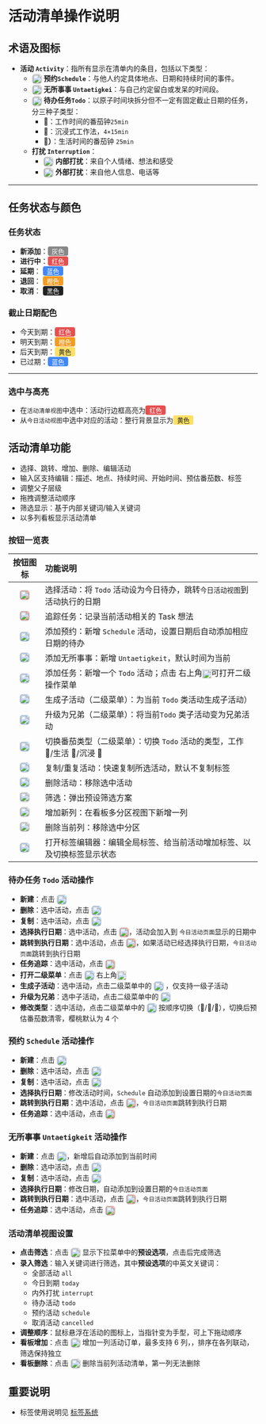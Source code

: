 # 活动清单操作说明

## 术语及图标

- **活动 `Activity`**：指所有显示在清单内的条目，包括以下类型：
  - <img src="/icons/CalendarCheckmark20Regular.svg" width="20" style="display:inline-block;vertical-align:middle;margin:0;background:rgb(224, 224, 224);border-radius: 6px;"> **预约`Schedule`**：与他人约定具体地点、日期和持续时间的事件。
  - <img src="/icons/Cloud24Regular.svg" width="20" style="display:inline-block;vertical-align:middle;margin:0;background:rgb(224, 224, 224);border-radius: 6px;"> **无所事事 `Untaetigkei`**：与自己约定留白或发呆的时间段。
  - <img src="/icons/ApprovalsApp24Regular.svg" width="20" style="display:inline-block;vertical-align:middle;margin:0;background:rgb(224, 224, 224);border-radius: 6px;"> **待办任务`Todo`**：以原子时间块拆分但不一定有固定截止日期的任务，分三种子类型：
    - **🍅**：工作时间的番茄钟`25min`
    - **🍒**：沉浸式工作法，`4×15min`
    - **🍇）**：生活时间的番茄钟 `25min`
  - **打扰 `Interruption`**：
    - <img src="/icons/Chat24Regular.svg" width="20" style="display:inline-block;vertical-align:middle;margin:0;background:rgb(224, 224, 224);border-radius: 6px;"> **内部打扰**：来自个人情绪、想法和感受
    - <img src="/icons/VideoPersonCall24Regular.svg" width="20" style="display:inline-block;vertical-align:middle;margin:0;background:rgb(224, 224, 224);border-radius: 6px;"> **外部打扰**：来自他人信息、电话等

---

## 任务状态与颜色

### 任务状态

- **新添加**：<span style="display:inline-block; background:#888; color:#fff; padding:0 8px; border-radius:4px; font-size:90%;">灰色</span>
- **进行中**：<span style="display:inline-block; background:#e55151; color:#fff; padding:0 8px; border-radius:4px; font-size:90%;">红色</span>
- **延期**： <span style="display:inline-block; background:#4287f5; color:#fff; padding:0 8px; border-radius:4px; font-size:90%;">蓝色</span>
- **退回**： <span style="display:inline-block; background:#f59b23; color:#fff; padding:0 8px; border-radius:4px; font-size:90%;">橙色</span>
- **取消**： <span style="display:inline-block; background:#222; color:#fff; padding:0 8px; border-radius:4px; font-size:90%;">黑色</span>

### 截止日期配色

- 今天到期：<span style="display:inline-block; background:#e55151; color:#fff; padding:0 8px; border-radius:4px; font-size:90%;">红色</span>
- 明天到期：<span style="display:inline-block; background:#f59b23; color:#fff; padding:0 8px; border-radius:4px; font-size:90%;">橙色</span>
- 后天到期：<span style="display:inline-block; background:#ffe066; color:#222; padding:0 8px; border-radius:4px; font-size:90%;">黄色</span>
- 已过期：<span style="display:inline-block; background:#4287f5; color:#fff; padding:0 8px; border-radius:4px; font-size:90%;">蓝色</span>

---

### 选中与高亮

- 在`活动清单视图`中选中：活动行边框高亮为<span style="display:inline-block; background:#e55151; color:#fff; padding:0 8px; border-radius:4px; font-size:90%;">红色</span>
- 从`今日活动视图`中选中对应的活动：整行背景显示为<span style="display:inline-block; background:#ffe066; color:#222; padding:0 8px; border-radius:4px; font-size:90%;">黄色</span>

## 活动清单功能

- 选择、跳转、增加、删除、编辑活动
- 输入区支持编辑：描述、地点、持续时间、开始时间、预估番茄数、标签
- 调整父子层级
- 拖拽调整活动顺序
- 筛选显示：基于内部关键词/输入关键词
- 以多列看板显示活动清单

### 按钮一览表

|                                                                                    按钮图标                                                                                    | 功能说明                                                                                                                                                            |
| :----------------------------------------------------------------------------------------------------------------------------------------------------------------------------: | :------------------------------------------------------------------------------------------------------------------------------------------------------------------ |
|   <img src="/icons/ChevronCircleLeft48Regular.svg" width="20" style="display:inline-block;vertical-align:middle;margin:0;background:rgb(248, 179, 167);border-radius: 6px;">   | 选择活动：将 `Todo` 活动设为今日待办，跳转`今日活动视图`到活动执行的日期                                                                                            |
|   <img src="/icons/ChevronCircleDown48Regular.svg" width="20" style="display:inline-block;vertical-align:middle;margin:0;background:rgb(248, 179, 167);border-radius: 6px;">   | 追踪任务：记录当前活动相关的 Task 想法                                                                                                                              |
|      <img src="/icons/CalendarAdd24Regular.svg" width="20" style="display:inline-block;vertical-align:middle;margin:0;background:rgb(193, 226, 255);border-radius: 6px;">      | 添加预约：新增 `Schedule` 活动，设置日期后自动添加相应日期的待办                                                                                                    |
|       <img src="/icons/CloudAdd20Regular.svg" width="20" style="display:inline-block;vertical-align:middle;margin:0;background:rgb(193, 226, 255);border-radius: 6px;">        | 添加无所事事：新增 `Untaetigkeit`，默认时间为当前                                                                                                                   |
|       <img src="/icons/AddCircle24Regular.svg" width="20" style="display:inline-block;vertical-align:middle;margin:0;background:rgb(193, 226, 255);border-radius: 6px;">       | 添加任务：新增一个 `Todo` 活动；点击 右上角<img src="/icons/DotMark.svg" width="18" style="display:inline-block;vertical-align:middle;margin:0;">可打开二级操作菜单 |
| <img src="/icons/TextGrammarArrowRight24Regular.svg" width="20" style="display:inline-block;vertical-align:middle;margin:0;background:rgb(193, 226, 255);border-radius: 6px;"> | 生成子活动（二级菜单）：为当前 `Todo` 类活动生成子活动）                                                                                                            |
| <img src="/icons/TextGrammarArrowLeft24Regular.svg" width="20" style="display:inline-block;vertical-align:middle;margin:0;background:rgb(193, 226, 255);border-radius: 6px;">  | 升级为兄弟（二级菜单）：将当前`Todo` 类子活动变为兄弟活动                                                                                                           |
|        <img src="/icons/LeafTwo24Regular.svg" width="20" style="display:inline-block;vertical-align:middle;margin:0;background:rgb(193, 226, 255);border-radius: 6px;">        | 切换番茄类型（二级菜单）：切换 `Todo` 活动的类型，工作 🍅/生活 🍇/沉浸 🍒                                                                                           |
|    <img src="/icons/ArrowRepeatAll24Regular.svg" width="20" style="display:inline-block;vertical-align:middle;margin:0;background:rgb(193, 226, 255);border-radius: 6px;">     | 复制/重复活动：快速复制所选活动，默认不复制标签                                                                                                                     |
|        <img src="/icons/Delete24Regular.svg" width="20" style="display:inline-block;vertical-align:middle;margin:0;background:rgb(193, 226, 255);border-radius: 6px;">         | 删除活动：移除选中活动                                                                                                                                              |
|  <img src="/icons/DocumentTableSearch24Regular.svg" width="20" style="display:inline-block;vertical-align:middle;margin:0;background:rgb(224, 224, 224);border-radius: 6px;">  | 筛选：弹出预设筛选方案                                                                                                                                              |
|          <img src="/icons/Add16Regular.svg" width="20" style="display:inline-block;vertical-align:middle;margin:0;background:rgb(224, 224, 224);border-radius: 6px;">          | 增加新列：在看板多分区视图下新增一列                                                                                                                                |
|       <img src="/icons/Subtract16Regular.svg" width="20" style="display:inline-block;vertical-align:middle;margin:0;background:rgb(224, 224, 224);border-radius: 6px;">        | 删除当前列：移除选中分区                                                                                                                                            |
|          <img src="/icons/Tag16Regular.svg" width="20" style="display:inline-block;vertical-align:middle;margin:0;background:rgb(193, 226, 255);border-radius: 6px;">          | 打开标签编辑器：编辑全局标签、给当前活动增加标签、以及切换标签显示状态                                                                                              |

### 待办任务 `Todo` 活动操作

- **新建**：点击 <img src="/icons/AddCircle24Regular.svg" width="20" style="display:inline-block;vertical-align:middle;margin:0; background:rgb(193, 226, 255);border-radius: 6px;">
- **删除**：选中活动，点击 <img src="/icons/Delete24Regular.svg" width="20" style="display:inline-block;vertical-align:middle;margin:0;background:rgb(193, 226, 255);border-radius: 6px;">
- **复制**：选中活动，点击 <img src="/icons/ArrowRepeatAll24Regular.svg" width="20" style="display:inline-block;vertical-align:middle;margin:0;background:rgb(193, 226, 255);border-radius: 6px;">
- **选择执行日期**：选中活动，点击 <img src="/icons/ChevronCircleLeft48Regular.svg" width="20" style="display:inline-block;vertical-align:middle;margin:0;background:rgb(248, 179, 167);border-radius: 6px;">，活动会加入到 `今日活动页面`显示的日期中
- **跳转到执行日期**：选中活动，点击 <img src="/icons/ChevronCircleLeft48Regular.svg" width="20" style="display:inline-block;vertical-align:middle;margin:0;background:rgb(248, 179, 167);border-radius: 6px;">，如果活动已经选择执行日期，`今日活动页面`跳转到执行日期
- **任务追踪**：选中活动，点击 <img src="/icons/ChevronCircleDown48Regular.svg" width="20" style="display:inline-block;vertical-align:middle;margin:0;background:rgb(248, 179, 167);border-radius: 6px;">
- **打开二级菜单**：点击 <img src="/icons/AddCircle24Regular.svg" width="20" style="display:inline-block;vertical-align:middle;margin:0; background:rgb(193, 226, 255);border-radius: 6px;"> 右上角<img src="/icons/DotMark.svg" width="18" style="display:inline-block;vertical-align:middle;margin:0;">
- **生成子活动**：选中活动，点击二级菜单中的 <img src="/icons/TextGrammarArrowRight24Regular.svg" width="20" style="display:inline-block;vertical-align:middle;margin:0;background:rgb(193, 226, 255);border-radius: 6px;"> ，仅支持一级子活动
- **升级为兄弟**：选中子活动，点击二级菜单中的 <img src="/icons/TextGrammarArrowLeft24Regular.svg" width="20" style="display:inline-block;vertical-align:middle;margin:0;background:rgb(193, 226, 255);border-radius: 6px;">
- **修改类型**：选中活动，点击二级菜单中的 <img src="/icons/LeafTwo24Regular.svg" width="20" style="display:inline-block;vertical-align:middle;margin:0;background:rgb(193, 226, 255);border-radius: 6px;"> 按顺序切换（🍅/🍒/🍇），切换后预估番茄数清零，樱桃默认为 4 个

### 预约 `Schedule` 活动操作

- **新建**：点击 <img src="/icons/CalendarAdd24Regular.svg" width="20" style="display:inline-block;vertical-align:middle;margin:0;background:rgb(193, 226, 255);border-radius: 6px;">
- **删除**：选中活动，点击 <img src="/icons/Delete24Regular.svg" width="20" style="display:inline-block;vertical-align:middle;margin:0;background:rgb(193, 226, 255);border-radius: 6px;">
- **复制**：选中活动，点击 <img src="/icons/ArrowRepeatAll24Regular.svg" width="20" style="display:inline-block;vertical-align:middle;margin:0;background:rgb(193, 226, 255);border-radius: 6px;">
- **选择执行日期**：修改活动时间，`Schedule` 自动添加到设置日期的`今日活动页面`
- **跳转到执行日期**：选中活动，点击 <img src="/icons/ChevronCircleLeft48Regular.svg" width="20" style="display:inline-block;vertical-align:middle;margin:0;;background:rgb(248, 179, 167);border-radius: 6px;">，`今日活动页面`跳转到执行日期
- **任务追踪**：选中活动，点击 <img src="/icons/ChevronCircleDown48Regular.svg" width="20" style="display:inline-block;vertical-align:middle;margin:0;;background:rgb(248, 179, 167);border-radius: 6px;">

### 无所事事 `Untaetigkeit` 活动操作

- **新建**：点击 <img src="/icons/CloudAdd20Regular.svg" width="20" style="display:inline-block;vertical-align:middle;margin:0;background:rgb(193, 226, 255);border-radius: 6px;">，新增后自动添加到当前时间
- **删除**：选中活动，点击 <img src="/icons/Delete24Regular.svg" width="20" style="display:inline-block;vertical-align:middle;margin:0;background:rgb(193, 226, 255);border-radius: 6px;">
- **复制**：选中活动，点击 <img src="/icons/ArrowRepeatAll24Regular.svg" width="20" style="display:inline-block;vertical-align:middle;margin:0;background:rgb(193, 226, 255);border-radius: 6px;">
- **选择执行日期**：修改日期，自动添加到设置日期的`今日活动页面`
- **跳转到执行日期**：选中活动，点击 <img src="/icons/ChevronCircleLeft48Regular.svg" width="20" style="display:inline-block;vertical-align:middle;margin:0;;background:rgb(248, 179, 167);border-radius: 6px;">，`今日活动页面`跳转到执行日期
- **任务追踪**：选中活动，点击 <img src="/icons/ChevronCircleDown48Regular.svg" width="20" style="display:inline-block;vertical-align:middle;margin:0;;background:rgb(248, 179, 167);border-radius: 6px;">

### 活动清单视图设置

- **点击筛选**：点击 <img src="/icons/DocumentTableSearch24Regular.svg" width="20" style="display:inline-block;vertical-align:middle;margin:0;background:rgb(224, 224, 224);border-radius: 6px;"> 显示下拉菜单中的**预设选项**，点击后完成筛选
- **录入筛选**：输入关键词进行筛选，其中**预设选项**的中英文关键词：
  - 全部活动 `all`
  - 今日到期 `today`
  - 内外打扰 `interrupt`
  - 待办活动 `todo`
  - 预约活动 `schedule`
  - 取消活动 `cancelled`
- **调整顺序**：鼠标悬浮在活动的图标上，当指针变为手型，可上下拖动顺序
- **看板增加**：点击 <img src="/icons/Add16Regular.svg" width="20" style="display:inline-block;vertical-align:middle;margin:0;background:rgb(224, 224, 224);border-radius: 6px;"> 增加一列活动订单，最多支持 6 列，，排序在各列联动，筛选保持独立
- **看板删除**：点击 <img src="/icons/Subtract16Regular.svg" width="20" style="display:inline-block;vertical-align:middle;margin:0;background:rgb(224, 224, 224);border-radius: 6px;"> 删除当前列活动清单，第一列无法删除

## 重要说明

- 标签使用说明见 [标签系统](tag.md)
